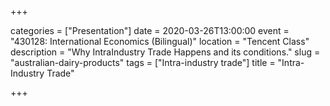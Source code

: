 +++

categories = ["Presentation"]
date = 2020-03-26T13:00:00
event = "430128: International Economics (Bilingual)"
location = "Tencent Class"
description = "Why IntraIndustry Trade Happens and its conditions."
slug = "australian-dairy-products"
tags = ["Intra-industry trade"]
title = "Intra-Industry Trade"

+++
